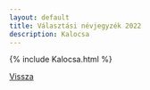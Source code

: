 ```yaml
---
layout: default
title: Választási névjegyzék 2022
description: Kalocsa
---
```


{% include Kalocsa.html %}

[Vissza](./)